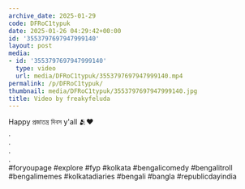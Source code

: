 ```yaml
---
archive_date: 2025-01-29
code: DFRoC1typuk
date: 2025-01-26 04:29:42+00:00
id: '3553797697947999140'
layout: post
media:
- id: '3553797697947999140'
  type: video
  url: media/DFRoC1typuk/3553797697947999140.mp4
permalink: /p/DFRoC1typuk/
thumbnail: media/DFRoC1typuk/3553797697947999140.jpg
title: Video by freakyfeluda
---
```


Happy প্রজাতন্ত্র দিবস y'all 🫂❤️  
.  
.  
.  
.  
#foryoupage #explore #fyp #kolkata #bengalicomedy #bengalitroll #bengalimemes #kolkatadiaries #bengali #bangla #republicdayindia